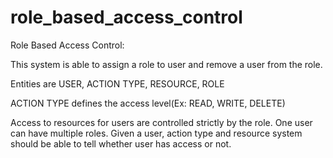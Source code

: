 # role_based_access_control

Role Based Access Control:

This system is able to assign a role to user and remove a user from the role.

Entities are USER, ACTION TYPE, RESOURCE, ROLE

ACTION TYPE defines the access level(Ex: READ, WRITE, DELETE)

Access to resources for users are controlled strictly by the role. One user can have multiple roles. Given a user, action type and resource system should be able to tell whether user has access or not.
